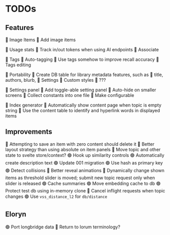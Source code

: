 
# TODOs

## Features

🔴 Image Items
  🔴 Add image items

🔴 Usage stats
  🔴 Track in/out tokens when using AI endpoints
  🔴 Associate

🔴 Tags
  🔴 Auto-tagging
  🔴 Use tags somehow to improve recall accuracy
  🔴 Tags editing

🔴 Portability
  🔴 Create DB table for library metadata features, such as
    🔴 title, authors, blurb,
    🔴 Settings
    🔴 Custom styles
    🔴 ???

🔴 Settings panel
  🔴 Add toggle-able setting panel
  🔴 Auto-hide on smaller screens
  🔴 Collect constants into one file
    🔴 Make configurable

🔴 Index generator
  🔴 Automatically show content page when topic is empty string
  🔴 Use the content table to identify and hyperlink words in displayed items


## Improvements

🔴 Attempting to save an item with zero content should delete it
🔴 Better layout strategy than using absolute on item panels
🔴 Move topic and other state to svelte store/context?
🟢 Hook up similarity controls
🟢 Automatically create description text
🟢 Update 001 migration
  🟢 Use hash as primary key
  🟢 Detect collisions
🔴 Better reveal animations
  🔴 Dynamically change shown items as threshold slider is moved; submit new topic
     request only when slider is released
🟢 Cache summaries
🟢 Move embedding cache to db
  🟢 Protect test db using in-memory clone
🔴 Cancel inflight requests when topic changes
🟢 Use `vss_distance_l2` for `db/distance`


## Eloryn

🟢 Port longbridge data
🔴 Return to lorum terminology?
